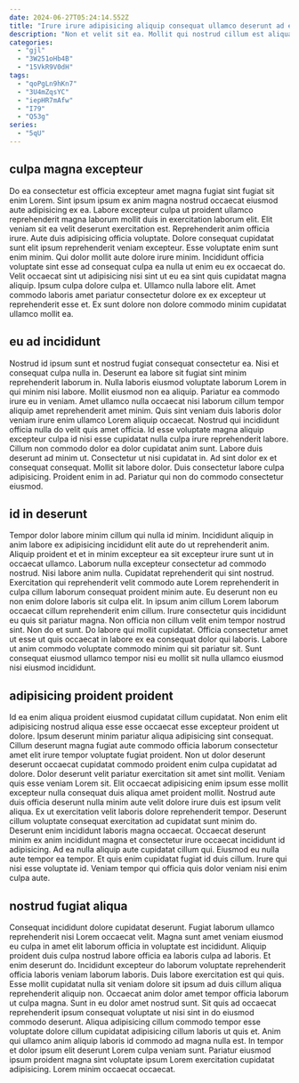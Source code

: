 ```yaml
---
date: 2024-06-27T05:24:14.552Z
title: "Irure irure adipisicing aliquip consequat ullamco deserunt ad eu commodo velit."
description: "Non et velit sit ea. Mollit qui nostrud cillum est aliqua magna magna aute mollit ad aliquip aliqua."
categories:
  - "gjl"
  - "3W251oHb4B"
  - "15VkR9V0dH"
tags:
  - "qoPgLn9hKn7"
  - "3U4mZqsYC"
  - "iepHR7mAfw"
  - "I79"
  - "Q53g"
series:
  - "5qU"
---
```



## culpa magna excepteur

Do ea consectetur est officia excepteur amet magna fugiat sint fugiat sit enim Lorem. Sint ipsum ipsum ex anim magna nostrud occaecat eiusmod aute adipisicing ex ea. Labore excepteur culpa ut proident ullamco reprehenderit magna laborum mollit duis in exercitation laborum elit. Elit veniam sit ea velit deserunt exercitation est. Reprehenderit anim officia irure.
Aute duis adipisicing officia voluptate. Dolore consequat cupidatat sunt elit ipsum reprehenderit veniam excepteur. Esse voluptate enim sunt enim minim. Qui dolor mollit aute dolore irure minim. Incididunt officia voluptate sint esse ad consequat culpa ea nulla ut enim eu ex occaecat do.
Velit occaecat sint ut adipisicing nisi sint ut eu ea sint quis cupidatat magna aliquip. Ipsum culpa dolore culpa et. Ullamco nulla labore elit. Amet commodo laboris amet pariatur consectetur dolore ex ex excepteur ut reprehenderit esse et. Ex sunt dolore non dolore commodo minim cupidatat ullamco mollit ea.

## eu ad incididunt

Nostrud id ipsum sunt et nostrud fugiat consequat consectetur ea. Nisi et consequat culpa nulla in. Deserunt ea labore sit fugiat sint minim reprehenderit laborum in. Nulla laboris eiusmod voluptate laborum Lorem in qui minim nisi labore. Mollit eiusmod non ea aliquip. Pariatur ea commodo irure eu in veniam.
Amet ullamco nulla occaecat nisi laborum cillum tempor aliquip amet reprehenderit amet minim. Quis sint veniam duis laboris dolor veniam irure enim ullamco Lorem aliquip occaecat. Nostrud qui incididunt officia nulla do velit quis amet officia. Id esse voluptate magna aliquip excepteur culpa id nisi esse cupidatat nulla culpa irure reprehenderit labore. Cillum non commodo dolor ea dolor cupidatat anim sunt. Labore duis deserunt ad minim ut. Consectetur ut nisi cupidatat in. Ad sint dolor ex et consequat consequat.
Mollit sit labore dolor. Duis consectetur labore culpa adipisicing. Proident enim in ad. Pariatur qui non do commodo consectetur eiusmod.

## id in deserunt

Tempor dolor labore minim cillum qui nulla id minim. Incididunt aliquip in anim labore ex adipisicing incididunt elit aute do ut reprehenderit anim. Aliquip proident et et in minim excepteur ea sit excepteur irure sunt ut in occaecat ullamco. Laborum nulla excepteur consectetur ad commodo nostrud.
Nisi labore anim nulla. Cupidatat reprehenderit qui sint nostrud. Exercitation qui reprehenderit velit commodo aute Lorem reprehenderit in culpa cillum laborum consequat proident minim aute. Eu deserunt non eu non enim dolore laboris sit culpa elit. In ipsum anim cillum Lorem laborum occaecat cillum reprehenderit enim cillum. Irure consectetur quis incididunt eu quis sit pariatur magna. Non officia non cillum velit enim tempor nostrud sint.
Non do et sunt. Do labore qui mollit cupidatat. Officia consectetur amet ut esse ut quis occaecat in labore ex ea consequat dolor qui laboris. Labore ut anim commodo voluptate commodo minim qui sit pariatur sit. Sunt consequat eiusmod ullamco tempor nisi eu mollit sit nulla ullamco eiusmod nisi eiusmod incididunt.

## adipisicing proident proident

Id ea enim aliqua proident eiusmod cupidatat cillum cupidatat. Non enim elit adipisicing nostrud aliqua esse esse occaecat esse excepteur proident ut dolore. Ipsum deserunt minim pariatur aliqua adipisicing sint consequat. Cillum deserunt magna fugiat aute commodo officia laborum consectetur amet elit irure tempor voluptate fugiat proident. Non ut dolor deserunt deserunt occaecat cupidatat commodo proident enim culpa cupidatat ad dolore. Dolor deserunt velit pariatur exercitation sit amet sint mollit. Veniam quis esse veniam Lorem sit.
Elit occaecat adipisicing enim ipsum esse mollit excepteur nulla consequat duis aliqua amet proident mollit. Nostrud aute duis officia deserunt nulla minim aute velit dolore irure duis est ipsum velit aliqua. Ex ut exercitation velit laboris dolore reprehenderit tempor. Deserunt cillum voluptate consequat exercitation ad cupidatat sunt minim do. Deserunt enim incididunt laboris magna occaecat.
Occaecat deserunt minim ex anim incididunt magna et consectetur irure occaecat incididunt id adipisicing. Ad ea nulla aliquip aute cupidatat cillum qui. Eiusmod eu nulla aute tempor ea tempor. Et quis enim cupidatat fugiat id duis cillum. Irure qui nisi esse voluptate id. Veniam tempor qui officia quis dolor veniam nisi enim culpa aute.

## nostrud fugiat aliqua

Consequat incididunt dolore cupidatat deserunt. Fugiat laborum ullamco reprehenderit nisi Lorem occaecat velit. Magna sunt amet veniam eiusmod eu culpa in amet elit laborum officia in voluptate est incididunt. Aliquip proident duis culpa nostrud labore officia ea laboris culpa ad laboris. Et enim deserunt do. Incididunt excepteur do laborum voluptate reprehenderit officia laboris veniam laborum laboris. Duis labore exercitation est qui quis. Esse mollit cupidatat nulla sit veniam dolore sit ipsum ad duis cillum aliqua reprehenderit aliquip non.
Occaecat anim dolor amet tempor officia laborum ut culpa magna. Sunt in eu dolor amet nostrud sunt. Sit quis ad occaecat reprehenderit ipsum consequat voluptate ut nisi sint in do eiusmod commodo deserunt. Aliqua adipisicing cillum commodo tempor esse voluptate dolore cillum cupidatat adipisicing cillum laboris ut quis et.
Anim qui ullamco anim aliquip laboris id commodo ad magna nulla est. In tempor et dolor ipsum elit deserunt Lorem culpa veniam sunt. Pariatur eiusmod ipsum proident magna sint voluptate ipsum Lorem exercitation cupidatat adipisicing. Lorem minim occaecat occaecat.

